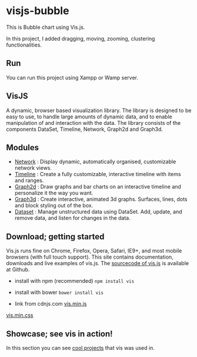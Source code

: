 # visjs-bubble
This is Bubble chart using Vis.js.

In this project, I added dragging, moving, zooming, clustering functionalities.
## Run
You can run this project using Xampp or Wamp server.
## VisJS
A dynamic, browser based visualization library. The library is designed to be easy to use, to handle large amounts of dynamic data, and to enable manipulation of and interaction with the data. The library consists of the components DataSet, Timeline, Network, Graph2d and Graph3d.
## Modules
- [Network](http://visjs.org/docs/network/) : Display dynamic, automatically organised, customizable network views.
- [Timeline](http://visjs.org/docs/timeline/) : Create a fully customizable, interactive timeline with items and ranges.
- [Graph2d](http://visjs.org/docs/graph2d/) : Draw graphs and bar charts on an interactive timeline and personalize it the way you want.
- [Graph3d](http://visjs.org/docs/graph3d/) : Create interactive, animated 3d graphs. Surfaces, lines, dots and block styling out of the box.
- [Dataset](http://visjs.org/docs/data/) : Manage unstructured data using DataSet. Add, update, and remove data, and listen for changes in the data.
## Download; getting started
Vis.js runs fine on Chrome, Firefox, Opera, Safari, IE9+, and most mobile browsers (with full touch support). This site contains documentation, downloads and live examples of vis.js. The [sourcecode of vis.js](https://github.com/almende/vis) is available at Github.

- install with npm (recommended)
`npm install vis`

- install with bower
`bower install vis`

- link from cdnjs.com
[vis.min.js](https://cdnjs.cloudflare.com/ajax/libs/vis/4.19.1/vis.min.js)

[vis.min.css](https://cdnjs.cloudflare.com/ajax/libs/vis/4.19.1/vis.min.css)
## Showcase; see vis in action!
In this section you can see [cool projects](http://visjs.org/showcase/index.html) that vis was used in.
